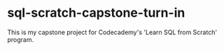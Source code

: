 # sql-scratch-capstone-turn-in
This is my capstone project for Codecademy's 'Learn SQL from Scratch' program.
